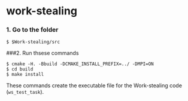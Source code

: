 # work-stealing




### 1. Go to the folder
```
$ $Work-stealing/src

```
###2. Run thsese commands

```
$ cmake -H. -Bbuild -DCMAKE_INSTALL_PREFIX=../ -DMPI=ON
$ cd build
$ make install

```
These commands create the executable file for the Work-stealing code (`ws_test_task`).

